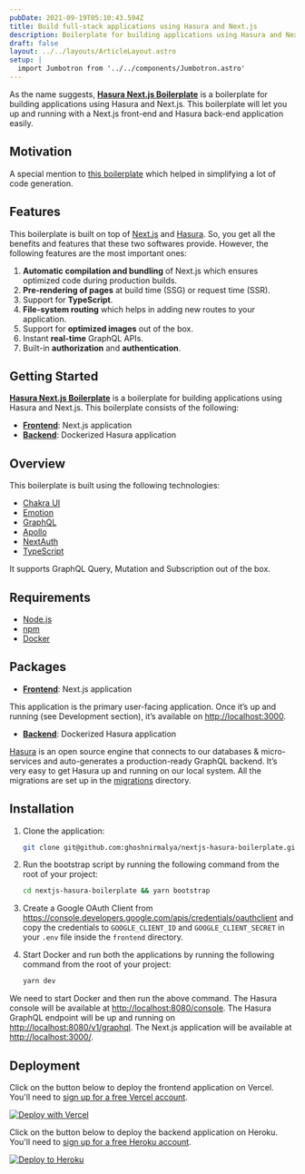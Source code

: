 ```yaml
---
pubDate: 2021-09-19T05:10:43.594Z
title: Build full-stack applications using Hasura and Next.js
description: Boilerplate for building applications using Hasura and Next.js.
draft: false
layout: ../../layouts/ArticleLayout.astro
setup: |
  import Jumbotron from '../../components/Jumbotron.astro'
---
```


<Jumbotron
  description="Built on top of Hasura and Next.js"
  githubLink="https://github.com/ghoshnirmalya/nextjs-hasura-boilerplate"
  demoLink="https://nextjs-hasura-boilerplate.vercel.app/"
/>

As the name suggests, [**Hasura Next.js Boilerplate**](https://github.com/ghoshnirmalya/nextjs-hasura-boilerplate) is a boilerplate for building applications using Hasura and Next.js. This boilerplate will let you up and running with a Next.js front-end and Hasura back-end application easily.

## Motivation

A special mention to [this boilerplate](https://github.com/sondh0127/nextjs-hasura-fullstack) which helped in simplifying a lot of code generation.

## Features

This boilerplate is built on top of [Next.js](http://nextjs.org/) and [Hasura](https://hasura.io/). So, you get all the benefits and features that these two softwares provide. However, the following features are the most important ones:

1. **Automatic compilation and bundling** of Next.js which ensures optimized code during production builds.
2. **Pre-rendering of pages** at build time (SSG) or request time (SSR).
3. Support for **TypeScript**.
4. **File-system routing** which helps in adding new routes to your application.
5. Support for **optimized images** out of the box.
6. Instant **real-time** GraphQL APIs.
7. Built-in **authorization** and **authentication**.

## Getting Started

[**Hasura Next.js Boilerplate**](https://github.com/ghoshnirmalya/nextjs-hasura-boilerplate) is a boilerplate for building applications using Hasura and Next.js. This boilerplate consists of the following:

- [**Frontend**](https://github.com/ghoshnirmalya/nextjs-hasura-boilerplate/tree/master/frontend): Next.js application
- [**Backend**](https://github.com/ghoshnirmalya/nextjs-hasura-boilerplate/tree/master/backend): Dockerized Hasura application

## Overview

This boilerplate is built using the following technologies:

- [Chakra UI](https://chakra-ui.com/)
- [Emotion](https://emotion.sh/)
- [GraphQL](https://graphql.org/)
- [Apollo](https://www.apollographql.com/)
- [NextAuth](https://next-auth.js.org/)
- [TypeScript](https://www.typescriptlang.org/)

It supports GraphQL Query, Mutation and Subscription out of the box.

## Requirements

- [Node.js](https://nodejs.org/)
- [npm](https://www.npmjs.com/)
- [Docker](https://www.docker.com/)

## Packages

- [**Frontend**](https://github.com/ghoshnirmalya/nextjs-hasura-boilerplate/tree/master/frontend): Next.js application

This application is the primary user-facing application. Once it’s up and running (see Development section), it’s available on [http://localhost:3000](http://localhost:3000/).

- [**Backend**](https://github.com/ghoshnirmalya/nextjs-hasura-boilerplate/tree/master/backend): Dockerized Hasura application

[Hasura](https://hasura.io/) is an open source engine that connects to our databases & micro-services and auto-generates a production-ready GraphQL backend. It’s very easy to get Hasura up and running on our local system. All the migrations are set up in the [migrations](https://github.com/ghoshnirmalya/nextjs-hasura-trello-clone/tree/master/packages/backend/migrations) directory.

## Installation

1. Clone the application:

   ```bash
   git clone git@github.com:ghoshnirmalya/nextjs-hasura-boilerplate.git
   ```

2. Run the bootstrap script by running the following command from the root of your project:

   ```bash
   cd nextjs-hasura-boilerplate && yarn bootstrap
   ```

3. Create a Google OAuth Client from https://console.developers.google.com/apis/credentials/oauthclient and copy the credentials to `GOOGLE_CLIENT_ID` and `GOOGLE_CLIENT_SECRET` in your `.env` file inside the `frontend` directory.

4. Start Docker and run both the applications by running the following command from the root of your project:

   ```bash
   yarn dev
   ```

We need to start Docker and then run the above command. The Hasura console will be available at [http://localhost:8080/console](http://localhost:8080/console). The Hasura GraphQL endpoint will be up and running on [http://localhost:8080/v1/graphql](http://localhost:8080/v1/graphql). The Next.js application will be available at [http://localhost:3000/](http://localhost:3000/).

## Deployment

Click on the button below to deploy the frontend application on Vercel. You'll need to [sign up for a free Vercel account](https://vercel.com/signup/).

[![Deploy with Vercel](https://vercel.com/button)](https://vercel.com/import/git?s=https%3A%2F%2Fgithub.com%2Fghoshnirmalya%2Fnextjs-hasura-boilerplate%2Ftree%2Fmaster%2Ffrontend&env=NEXT_PUBLIC_API_URL,NEXT_PUBLIC_WS_URL,DATABASE_USERNAME,DATABASE_PASSWORD,DATABASE_HOST,DATABASE_NAME,AUTH_PRIVATE_KEY,NEXTAUTH_URL,GOOGLE_CLIENT_ID,GOOGLE_CLIENT_SECRET&project-name=nextjs-hasura-boilerplate&repo-name=nextjs-hasura-boilerplate)

Click on the button below to deploy the backend application on Heroku. You'll need to [sign up for a free Heroku account](https://signup.heroku.com/).

[![Deploy to
Heroku](https://www.herokucdn.com/deploy/button.svg)](https://heroku.com/deploy?template=https://github.com/ghoshnirmalya/nextjs-hasura-boilerplate)
